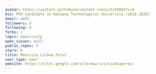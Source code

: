 ```yaml
---
avatar: https://avatars.githubusercontent.com/u/5334892?v=4
bio: PhD Candidate at Nanyang Technological University (2016-2020).
email: null
followers: 5
following: 8
forks: 1
login: mauriciolp
open_issues: null
public_repos: 3
stars: 8
title: Mauricio Lisboa Perez
user_type: User
website: https://sites.google.com/site/mauriciolisboaperez/
---
```

